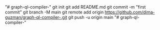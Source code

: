"# graph-ql-compiler-"  git init git add README.md git commit -m "first commit" git branch -M main git remote add origin https://github.com/dima-guzman/graph-ql-compiler-.git git push -u origin main
"# graph-ql-compiler-" 
